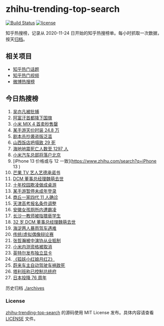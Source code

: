 # zhihu-trending-top-search

[![Build Status](https://github.com/justjavac/zhihu-trending-top-search/workflows/ci/badge.svg?branch=main)](https://github.com/justjavac/zhihu-trending-top-search/actions)
[![license](https://img.shields.io/github/license/justjavac/zhihu-trending-top-search)](https://github.com/justjavac/zhihu-trending-top-search/blob/main/LICENSE)

知乎热搜榜，记录从 2020-11-24 日开始的知乎热搜榜单。每小时抓取一次数据，按天[归档](./archives)。

## 相关项目

- [知乎热门话题](https://github.com/justjavac/zhihu-trending-hot-questions)
- [知乎热门视频](https://github.com/justjavac/zhihu-trending-hot-video)
- [微博热搜榜](https://github.com/justjavac/weibo-trending-hot-search)

## 今日热搜榜

<!-- BEGIN -->
<!-- 最后更新时间 Tue Aug 17 2021 22:05:43 GMT+0800 (China Standard Time) -->

1. [吴亦凡被批捕](https://www.zhihu.com/search?q=吴亦凡)
1. [阿富汗首都降下国旗](https://www.zhihu.com/search?q=阿富汗)
1. [小米 MIX 4 首卖秒售罄](https://www.zhihu.com/search?q=小米mix4)
1. [某手游天价时装 24.8 万](https://www.zhihu.com/search?q=一梦江湖)
1. [剧本杀抄袭盗版泛滥](https://www.zhihu.com/search?q=剧本杀)
1. [山西饭店坍塌致 29 死](https://www.zhihu.com/search?q=聚仙饭店)
1. [海地地震死亡人数至 1297 人](https://www.zhihu.com/search?q=海地地震)
1. [小米汽车总部将落户北京](https://www.zhihu.com/search?q=小米汽车)
1. [iPhone 13 价格或与 12 一致](https://www.zhihu.com/search?q=iPhone 13 )
1. [芒果 TV 艺人艺德承诺书](https://www.zhihu.com/search?q=艺德承诺书)
1. [DCM 董事总经理魏萌去世](https://www.zhihu.com/search?q=魏萌)
1. [十年校园欺凌做成桌游](https://www.zhihu.com/search?q=桌游)
1. [某手游暂停未成年登录](https://www.zhihu.com/search?q=光与夜之恋)
1. [商丘一家四代 11 人确诊](https://www.zhihu.com/search?q=商丘疫情)
1. [天津高考报名条件调整](https://www.zhihu.com/search?q=天津高考)
1. [安徽女孩厕所内遭霸凌](https://www.zhihu.com/search?q=校园暴力)
1. [长沙一教师被指猥亵学生](https://www.zhihu.com/search?q=长郡中学)
1. [32 岁 DCM 董事总经理魏萌去世](https://www.zhihu.com/search?q=魏萌)
1. [海淀两人暴雨驾车遇难](https://www.zhihu.com/search?q=驾车涉水)
1. [传统/虚拟偶像辩论赛](https://www.zhihu.com/search?q=华语辩论世界杯)
1. [张哲瀚被中演协从业抵制](https://www.zhihu.com/search?q=张哲瀚)
1. [小米内测资格被取消](https://www.zhihu.com/search?q=MIUI内测)
1. [英特尔发布独立显卡](https://www.zhihu.com/search?q=英特尔锐炫)
1. [《狐妖小红娘月红2》](https://www.zhihu.com/search?q=狐妖小红娘)
1. [蔚来车主自动驾驶车祸致死](https://www.zhihu.com/search?q=蔚来)
1. [塔利班称已控制总统府](https://www.zhihu.com/search?q=阿富汗)
1. [日本投降 76 周年](https://www.zhihu.com/search?q=日本投降)

<!-- END -->

历史归档 [./archives](./archives)

### License

[zhihu-trending-top-search](https://github.com/justjavac/zhihu-trending-top-search)
的源码使用 MIT License 发布。具体内容请查看 [LICENSE](./LICENSE) 文件。
